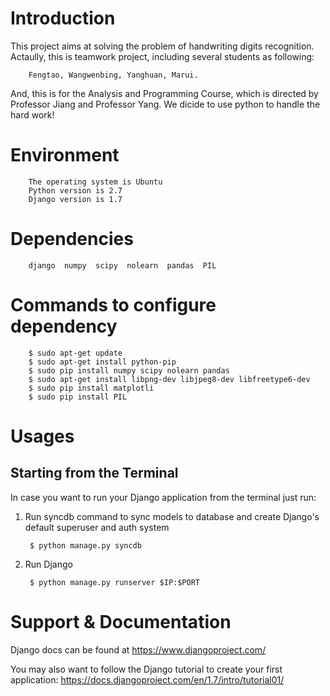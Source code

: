 # Introduction

This project aims at solving the problem of handwriting digits recognition.
Actaully, this is teamwork project, including several students as following:

        Fengtao, Wangwenbing, Yanghuan, Marui. 
    
And, this is for the Analysis and Programming Course, which is directed by Professor Jiang and Professor Yang.
We dicide to use python to handle the hard work!

# Environment

        The operating system is Ubuntu
        Python version is 2.7
        Django version is 1.7

# Dependencies

        django  numpy  scipy  nolearn  pandas  PIL

# Commands to configure dependency

        $ sudo apt-get update
        $ sudo apt-get install python-pip
        $ sudo pip install numpy scipy nolearn pandas
        $ sudo apt-get install libpng-dev libjpeg8-dev libfreetype6-dev 
        $ sudo pip install matplotli
        $ sudo pip install PIL
    
# Usages

## Starting from the Terminal

In case you want to run your Django application from the terminal just run:

1) Run syncdb command to sync models to database and create Django's default superuser and auth system

        $ python manage.py syncdb

2) Run Django

        $ python manage.py runserver $IP:$PORT
    
# Support & Documentation

Django docs can be found at https://www.djangoproject.com/

You may also want to follow the Django tutorial to create your first application:
https://docs.djangoproject.com/en/1.7/intro/tutorial01/

